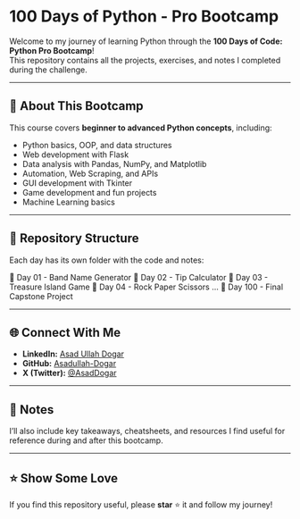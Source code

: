 # 100 Days of Python - Pro Bootcamp

Welcome to my journey of learning Python through the **100 Days of Code: Python Pro Bootcamp**!  
This repository contains all the projects, exercises, and notes I completed during the challenge.

---

## 🚀 About This Bootcamp
This course covers **beginner to advanced Python concepts**, including:
- Python basics, OOP, and data structures
- Web development with Flask
- Data analysis with Pandas, NumPy, and Matplotlib
- Automation, Web Scraping, and APIs
- GUI development with Tkinter
- Game development and fun projects
- Machine Learning basics

---

## 📂 Repository Structure
Each day has its own folder with the code and notes:

📁 Day 01 - Band Name Generator
📁 Day 02 - Tip Calculator
📁 Day 03 - Treasure Island Game
📁 Day 04 - Rock Paper Scissors
...
📁 Day 100 - Final Capstone Project


---

## 🌐 Connect With Me
- **LinkedIn:** [Asad Ullah Dogar](https://linkedin.com/in/asad-ullah-dogar)
- **GitHub:** [Asadullah-Dogar](https://github.com/Asadullah-Dogar)
- **X (Twitter):** [@AsadDogar](https://x.com/asaddogar0)

---

## 📝 Notes
I’ll also include key takeaways, cheatsheets, and resources I find useful for reference during and after this bootcamp.

---

## ⭐ Show Some Love
If you find this repository useful, please **star** ⭐ it and follow my journey!

